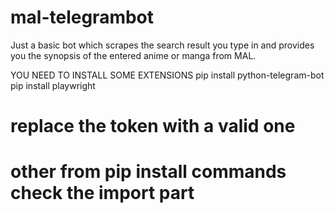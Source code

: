 # mal-telegrambot
Just a basic bot which scrapes the search result you type in and provides you the synopsis of the entered anime or manga from MAL.





YOU NEED TO INSTALL SOME EXTENSIONS
pip install python-telegram-bot
pip install playwright

# replace the token with a valid one 
# other from pip install commands check the import part
